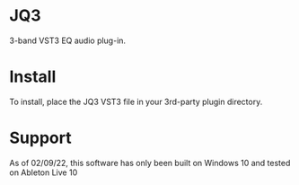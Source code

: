 # JQ3
3-band VST3 EQ audio plug-in.

# Install
To install, place the JQ3 VST3 file in your 3rd-party plugin directory.

# Support
As of 02/09/22, this software has only been built on Windows 10 and tested on Ableton Live 10
